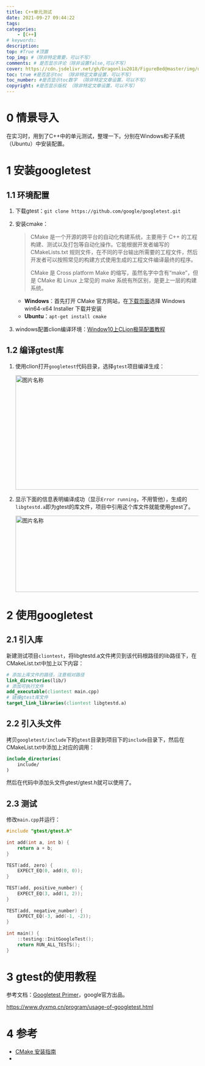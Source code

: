 ```yaml
---
title: C++单元测试
date: 2021-09-27 09:44:22
tags: 
categories:
    - [C++]
# keywords:
description:
top: #True #顶置
top_img: #（除非特定需要，可以不写）
comments: # 是否显示评论（除非设置false,可以不写）
cover: https://cdn.jsdelivr.net/gh/Dragonliu2018/FigureBed@master/img/ddddd.jpg
toc: true #是否显示toc （除非特定文章设置，可以不写）
toc_number: #是否显示toc数字 （除非特定文章设置，可以不写）
copyright: #是否显示版权 （除非特定文章设置，可以不写）
---
```


# 0 情景导入

在实习时，用到了C++中的单元测试，整理一下。分别在Windows和子系统（Ubuntu）中安装配置。

# 1 安装googletest

## 1.1 环境配置

1. 下载gtest：`git clone https://github.com/google/googletest.git`

2. 安装cmake：

   > CMake 是一个开源的跨平台的自动化构建系统，主要用于 C++ 的工程构建、测试以及打包等自动化操作。它能根据开发者编写的 CMakeLists.txt 规则文件，在不同的平台输出所需要的工程文件，然后开发者可以按照常见的构建方式使用生成的工程文件编译最终的程序。
   >
   > CMake 是 Cross platform Make 的缩写，虽然名字中含有“make”，但是 CMake 和 Linux 上常见的 make 系统有所区别，是更上一层的构建系统。

   * **Windows**：首先打开 CMake 官方网站，在[下载页面](https://cmake.org/download/)选择 Windows win64-x64 Installer 下载并安装
   * **Ubuntu**：`apt-get install cmake`

3. windows配置clion编译环境：[Window10上CLion极简配置教程](https://www.jianshu.com/p/1aa989808e15)

## 1.2 编译gtest库

1. 使用clion打开`googletest`代码目录，选择`gtest`项目编译生成：

   <img src="https://i.loli.net/2021/10/06/quPZfVpBdWGCriI.png" width = "800" height = "300" alt="图片名称" align=center id=29 />

2. 显示下面的信息表明编译成功（显示`Error running`，不用管他），生成的`libgtestd.a`即为gtest的库文件，项目中引用这个库文件就能使用gtest了。

   <img src="https://i.loli.net/2021/10/06/c2JyQ41X3nImkTK.png" width = "900" height = "200" alt="图片名称" align=center id=30 />

# 2 使用googletest

## 2.1 引入库

新建测试项目`cliontest`，将libgtestd.a文件拷贝到该代码根路径的lib路径下，在CMakeList.txt中加上以下内容：

```cmake
# 添加上库文件的路径，注意相对路径
link_directories(lib/)
# 添加可执行文件
add_executable(cliontest main.cpp)
# 链接gtest库文件
target_link_libraries(cliontest libgtestd.a)
```

## 2.2 引入头文件

拷贝`googletest/include`下的`gtest`目录到项目下的`include`目录下，然后在CMakeList.txt中添加上对应的调用：

```cmake
include_directories(
    include/
)
```

然后在代码中添加头文件gtest/gtest.h就可以使用了。

## 2.3 测试

修改`main.cpp`并运行：

```c++
#include "gtest/gtest.h"
 
int add(int a, int b) {
    return a + b;
}
 
TEST(add, zero) {
    EXPECT_EQ(0, add(0, 0));
}
 
TEST(add, positive_number) {
    EXPECT_EQ(3, add(1, 2));
}
 
TEST(add, negative_number) {
    EXPECT_EQ(-3, add(-1, -2));
}
 
int main() {
    ::testing::InitGoogleTest();
    return RUN_ALL_TESTS();
}
```

# 3 gtest的使用教程

参考文档：[Googletest Primer](https://github.com/google/googletest/blob/master/googletest/docs/primer.md)，google官方出品。

https://www.dyxmq.cn/program/usage-of-googletest.html

# 4 参考

* [CMake 安装指南](https://meishizaolunzi.com/cmake-an-zhuang-zhi-nan/)
* 